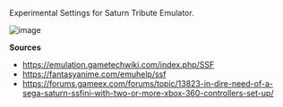Experimental Settings for Saturn Tribute Emulator.

![image](https://user-images.githubusercontent.com/2754819/137221201-849009fc-6fdf-479d-89fc-45dd62dc272f.png)


**Sources**
* https://emulation.gametechwiki.com/index.php/SSF
* https://fantasyanime.com/emuhelp/ssf
* https://forums.gameex.com/forums/topic/13823-in-dire-need-of-a-sega-saturn-ssfini-with-two-or-more-xbox-360-controllers-set-up/
